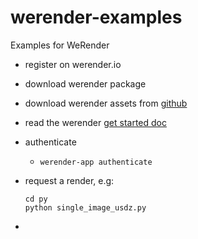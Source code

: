 # werender-examples
Examples for WeRender

- register on werender.io
- download werender package
- download werender assets from [github]()
- read the werender [get started doc](https://werender.io/docs/guide/get-started.html)
- authenticate
  - `werender-app authenticate`
- request a render, e.g:
  ```
  cd py
  python single_image_usdz.py
  ```


- 
